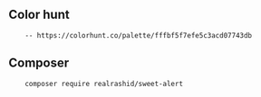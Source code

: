 ## Color hunt
        -- https://colorhunt.co/palette/fffbf5f7efe5c3acd07743db


## Composer
        composer require realrashid/sweet-alert